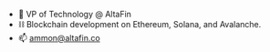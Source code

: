 - 🚀 VP of Technology @ AltaFin 
- ⛓ Blockchain development on Ethereum, Solana, and Avalanche.
- 📫 ammon@altafin.co
